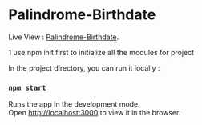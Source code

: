 # Palindrome-Birthdate

Live View : [Palindrome-Birthdate](https://palindrome-birthdate.netlify.app/).

1 use npm init first to initialize all the modules for project 

In the project directory, you can run it locally :

### `npm start`

Runs the app in the development mode.\
Open [http://localhost:3000](http://localhost:3000) to view it in the browser.






